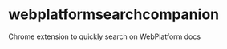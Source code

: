 webplatformsearchcompanion
==========================

Chrome extension to quickly search on WebPlatform docs